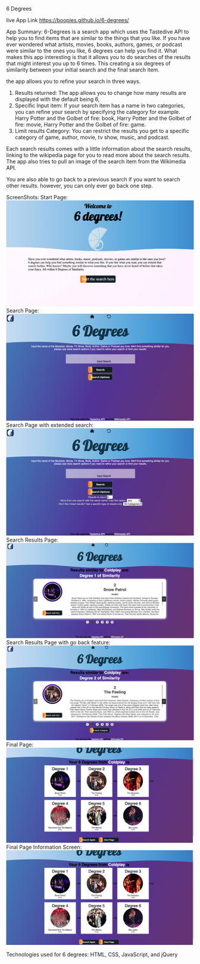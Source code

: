 6 Degrees

live App Link
https://boopies.github.io/6-degrees/

App Summary:
6-Degrees is a search app which uses the Tastedive API to help you to find items that are similar to the things that you like. If you have ever wondered what artists, movies, books, authors, games, or podcast were similar to the ones you like, 6 degrees can help you find it. What makes this app interesting is that it allows you to do searches of the results that might interest you up to 6 times. This creating a six degrees of similarity between your initial search and the final search item. 

the app allows you to refine your search in three ways. 
1. Results returned: The app allows you to change how many results are displayed with the default being 6, 
2. Specific Input item: If your search item has a name in two categories, you can refine your search by specifying the category for example. Harry Potter and the Golbet of fire: book, Harry Potter and the Golbet of fire: movie, Harry Potter and the Golbet of fire: game.
3. Limit results Category: You can restrict the results you get to a specific category of game, author, movie, tv show, music, and podcast.

Each search results comes with a little information about the search results, linking to the wikipedia page for you to read more about the search results. The app also tries to pull an image of the search item from the Wikimedia API.

You are also able to go back to a previous search if you want to search other results. however, you can only ever go back one step.


ScreenShots:
Start Page:
![Start screen](screenshots/6-dregrees01.png)
Search Page:
![Search screen](screenshots/6-dregrees02.png)
Search Page with extended search:
![Search Extended](screenshots/6-dregrees03.png)
Search Results Page:
![Results screen](screenshots/6-dregrees04.png)
Search Results Page with go back feature:
![Resultsback screen](screenshots/6-dregrees05.png)
Final Page:
![Final screen](screenshots/6-dregrees06.png)
Final Page Information Screen:
![Final Information screen](screenshots/6-dregrees06.png)


Technologies used for 6 degrees:
HTML, CSS, JavaScript, and jQuery